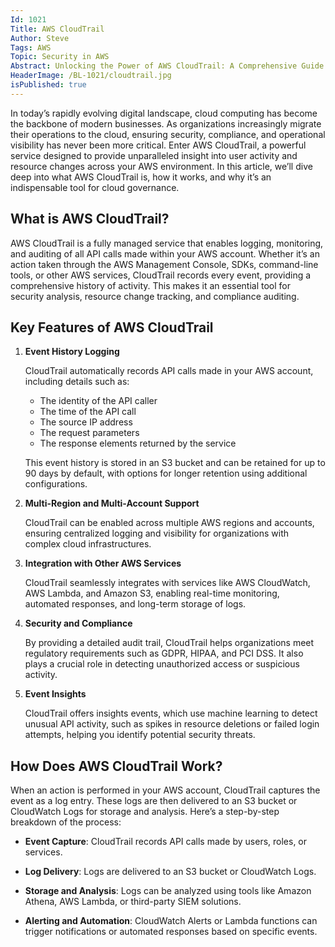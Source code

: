```yaml
---
Id: 1021
Title: AWS CloudTrail
Author: Steve
Tags: AWS
Topic: Security in AWS
Abstract: Unlocking the Power of AWS CloudTrail: A Comprehensive Guide to Enhanced Cloud Security and Compliance...
HeaderImage: /BL-1021/cloudtrail.jpg
isPublished: true
---
```


In today’s rapidly evolving digital landscape, cloud computing has become the backbone of modern businesses. As organizations increasingly migrate their operations to the cloud, ensuring security, compliance, and operational visibility has never been more critical. Enter AWS CloudTrail, a powerful service designed to provide unparalleled insight into user activity and resource changes across your AWS environment. In this article, we’ll dive deep into what AWS CloudTrail is, how it works, and why it’s an indispensable tool for cloud governance.

## What is AWS CloudTrail?
AWS CloudTrail is a fully managed service that enables logging, monitoring, and auditing of all API calls made within your AWS account. Whether it’s an action taken through the AWS Management Console, SDKs, command-line tools, or other AWS services, CloudTrail records every event, providing a comprehensive history of activity. This makes it an essential tool for security analysis, resource change tracking, and compliance auditing.

## Key Features of AWS CloudTrail
1. **Event History Logging**

    CloudTrail automatically records API calls made in your AWS account, including details such as:

    - The identity of the API caller
    - The time of the API call
    - The source IP address
    - The request parameters
    - The response elements returned by the service

    This event history is stored in an S3 bucket and can be retained for up to 90 days by default, with options for longer retention using additional configurations.

2. **Multi-Region and Multi-Account Support**

    CloudTrail can be enabled across multiple AWS regions and accounts, ensuring centralized logging and visibility for organizations with complex cloud infrastructures.

3. **Integration with Other AWS Services**

    CloudTrail seamlessly integrates with services like AWS CloudWatch, AWS Lambda, and Amazon S3, enabling real-time monitoring, automated responses, and long-term storage of logs.

4. **Security and Compliance**

    By providing a detailed audit trail, CloudTrail helps organizations meet regulatory requirements such as GDPR, HIPAA, and PCI DSS. It also plays a crucial role in detecting unauthorized access or suspicious activity.

5. **Event Insights**

    CloudTrail offers insights events, which use machine learning to detect unusual API activity, such as spikes in resource deletions or failed login attempts, helping you identify potential security threats.

## How Does AWS CloudTrail Work?
When an action is performed in your AWS account, CloudTrail captures the event as a log entry. These logs are then delivered to an S3 bucket or CloudWatch Logs for storage and analysis. Here’s a step-by-step breakdown of the process:

- **Event Capture**: CloudTrail records API calls made by users, roles, or services.

- **Log Delivery**: Logs are delivered to an S3 bucket or CloudWatch Logs.

- **Storage and Analysis**: Logs can be analyzed using tools like Amazon Athena, AWS Lambda, or third-party SIEM solutions.

- **Alerting and Automation**: CloudWatch Alerts or Lambda functions can trigger notifications or automated responses based on specific events.



